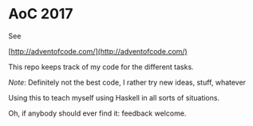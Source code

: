 # AoC 2017

See

[http://adventofcode.com/](http://adventofcode.com/)

This repo keeps track of my code for the different tasks.

*Note*: Definitely not the best code, I rather try new ideas, stuff, whatever

Using this to teach myself using Haskell in all sorts of situations.

Oh, if anybody should ever find it: feedback welcome. 